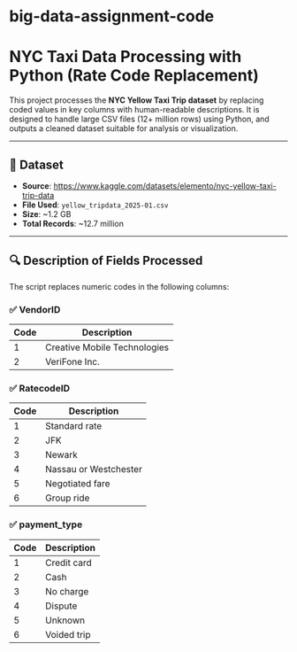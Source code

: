 # big-data-assignment-code

# NYC Taxi Data Processing with Python (Rate Code Replacement)

This project processes the **NYC Yellow Taxi Trip dataset** by replacing coded values in key columns with human-readable descriptions. It is designed to handle large CSV files (12+ million rows) using Python, and outputs a cleaned dataset suitable for analysis or visualization.

---

## 📁 Dataset

- **Source**: https://www.kaggle.com/datasets/elemento/nyc-yellow-taxi-trip-data
- **File Used**: `yellow_tripdata_2025-01.csv`
- **Size**: ~1.2 GB
- **Total Records**: ~12.7 million

---

## 🔍 Description of Fields Processed

The script replaces numeric codes in the following columns:

### ✅ VendorID
| Code | Description                   |
|------|-------------------------------|
| 1    | Creative Mobile Technologies  |
| 2    | VeriFone Inc.                 |

### ✅ RatecodeID
| Code | Description                   |
|------|-------------------------------|
| 1    | Standard rate                 |
| 2    | JFK                           |
| 3    | Newark                        |
| 4    | Nassau or Westchester         |
| 5    | Negotiated fare               |
| 6    | Group ride                    |

### ✅ payment_type
| Code | Description                   |
|------|-------------------------------|
| 1    | Credit card                   |
| 2    | Cash                          |
| 3    | No charge                     |
| 4    | Dispute                       |
| 5    | Unknown                       |
| 6    | Voided trip                   |

